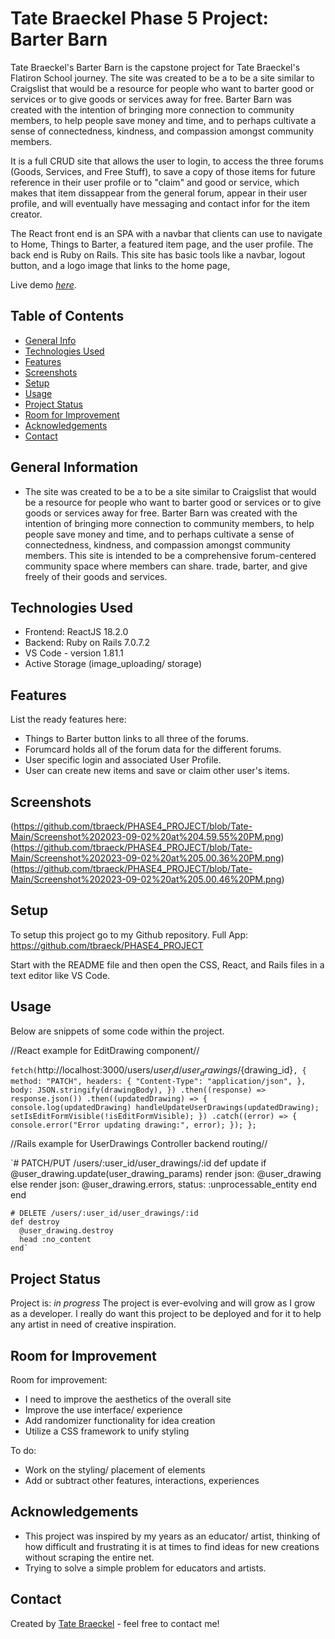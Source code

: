 # Tate Braeckel Phase 5 Project: Barter Barn
Tate Braeckel's Barter Barn is the capstone project for Tate Braeckel's Flatiron School journey.  The site was created to be a to be a site similar to Craigslist that would be a resource for people who want to barter good or services or to give goods or services away for free. Barter Barn was created with the intention of bringing more connection to community members, to help people save money and time, and to perhaps cultivate a sense of connectedness, kindness, and compassion amongst community members. 

It is a full CRUD site that allows the user to login, to access the three forums (Goods, Services, and Free Stuff), to save a copy of those items for future reference in their user profile or to "claim" and good or service, which makes that item dissappear from the general forum, appear in their user profile, and will eventually have messaging and contact infor for the item creator.  

The React front end is an SPA with a navbar that clients can use to navigate to Home, Things to Barter, a featured item page, and the user profile. The back end is Ruby on Rails.  This site has basic tools like a navbar, logout button, and a logo image that links to the home page,  

Live demo [_here_](https://youtu.be/b4JDXWqOegs). <!-- If you have the project hosted somewhere, include the link here. -->

## Table of Contents
* [General Info](#general-information)
* [Technologies Used](#technologies-used)
* [Features](#features)
* [Screenshots](#screenshots)
* [Setup](#setup)
* [Usage](#usage)
* [Project Status](#project-status)
* [Room for Improvement](#room-for-improvement)
* [Acknowledgements](#acknowledgements)
* [Contact](#contact)
<!-- * [License](#license) -->


## General Information
-  The site was created to be a to be a site similar to Craigslist that would be a resource for people who want to barter good or services or to give goods or services away for free. Barter Barn was created with the intention of bringing more connection to community members, to help people save money and time, and to perhaps cultivate a sense of connectedness, kindness, and compassion amongst community members. This site is intended to be a comprehensive forum-centered community space where members can share. trade, barter, and give freely of their goods and services.


## Technologies Used
- Frontend: ReactJS 18.2.0
- Backend: Ruby on Rails 7.0.7.2
- VS Code - version 1.81.1
- Active Storage (image_uploading/ storage)

## Features
List the ready features here:
- Things to Barter button links to all three of the forums.
- Forumcard holds all of the forum data for the different forums.
- User specific login and associated User Profile.
- User can create new items and save or claim other user's items.


## Screenshots
(https://github.com/tbraeck/PHASE4_PROJECT/blob/Tate-Main/Screenshot%202023-09-02%20at%204.59.55%20PM.png)
(https://github.com/tbraeck/PHASE4_PROJECT/blob/Tate-Main/Screenshot%202023-09-02%20at%205.00.36%20PM.png)
(https://github.com/tbraeck/PHASE4_PROJECT/blob/Tate-Main/Screenshot%202023-09-02%20at%205.00.46%20PM.png)


## Setup
To setup this project go to my Github repository.
Full App: https://github.com/tbraeck/PHASE4_PROJECT

Start with the README file and then open the CSS, React, and Rails files in a text editor like VS Code.


## Usage
Below are snippets of some code within the project.

//React example for EditDrawing component//

`fetch(`http://localhost:3000/users/${user_id}/user_drawings/${drawing_id}`, {
        method: "PATCH",
        headers: {
          "Content-Type": "application/json",
        },
        body: JSON.stringify(drawingBody),
      })
        .then((response) => response.json())
        .then((updatedDrawing) => {
          console.log(updatedDrawing)
          handleUpdateUserDrawings(updatedDrawing);
          setIsEditFormVisible(!isEditFormVisible);
        })
        .catch((error) => {
          console.error("Error updating drawing:", error);
        });
    };` 

//Rails example for UserDrawings Controller backend routing//

`# PATCH/PUT /users/:user_id/user_drawings/:id
    def update
      if @user_drawing.update(user_drawing_params)
        render json: @user_drawing
      else
        render json: @user_drawing.errors, status: :unprocessable_entity
      end
    end
    
    # DELETE /users/:user_id/user_drawings/:id
    def destroy
      @user_drawing.destroy
      head :no_content
    end`


## Project Status
Project is: _in progress_ The project is ever-evolving and will grow as I grow as a developer. I really do want this project to be deployed and for it to help any artist in need of creative inspiration.


## Room for Improvement

Room for improvement:
- I need to improve the aesthetics of the overall site 
- Improve the use interface/ experience
- Add randomizer functionality for idea creation
- Utilize a CSS framework to unify styling

To do:
- Work on the styling/ placement of elements
- Add or subtract other features, interactions, experiences


## Acknowledgements

- This project was inspired by my years as an educator/ artist, thinking of how difficult and frustrating it is at times to find ideas for new creations without scraping the entire net.
- Trying to solve a simple problem for educators and artists.

## Contact
Created by [Tate Braeckel](www.linkedin.com/in/tate-braeckel) - feel free to contact me!


